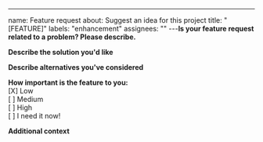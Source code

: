 ---
name: Feature request
about: Suggest an idea for this project
title: "[FEATURE]"
labels: "enhancement"
assignees: ""
---**Is your feature request related to a problem? Please describe.**

<!-- A clear and concise description of what the problem is. Ex. I'm always frustrated when [...] -->

**Describe the solution you'd like**

<!-- A clear and concise description of what you want to happen. -->

**Describe alternatives you've considered**

<!-- A clear and concise description of any alternative solutions or features you've considered. -->

**How important is the feature to you:**
<br> [X] Low
<br> [ ] Medium
<br> [ ] High
<br> [ ] I need it now!

**Additional context**

<!-- Add any other context or screenshots about the feature request here. -->
